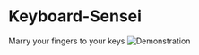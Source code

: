 # Keyboard-Sensei
 Marry your fingers to your keys 
![Demonstration](https://user-images.githubusercontent.com/54982599/120077688-47c53c80-c0c9-11eb-94c7-5fe8baae3889.gif)
